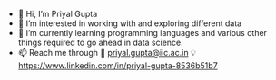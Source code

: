- 👋 Hi, I’m Priyal Gupta
- 👀 I’m interested in working with and exploring different data 
- 🌱 I’m currently learning programming languages and various other things required to go ahead in data science.
- 📫 Reach me through 📩 priyal.gupta@iic.ac.in 💡https://www.linkedin.com/in/priyal-gupta-8536b51b7


